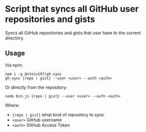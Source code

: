 # Script that syncs all GitHub user repositories and gists
Syncs all GitHub repositories and gists that user have to the current directory.

## Usage
Via npm:
```
npm i -g @stein197/gh-sync
gh-sync {repo | gist} --user <user> --auth <auth>
```
Or directly from the repository:
```
node bin.js {repo | gist} --user <user> --auth <auth>
```

Where:
- `{repo | gist}` what kind of repository to sync
- `<user>` GitHub username
- `<auth>` GitHub Access Token

